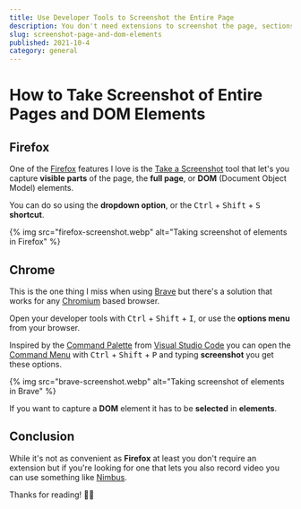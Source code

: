 ```yaml
---
title: Use Developer Tools to Screenshot the Entire Page
description: You don't need extensions to screenshot the page, sections and elements.
slug: screenshot-page-and-dom-elements
published: 2021-10-4
category: general
---
```


# How to Take Screenshot of Entire Pages and DOM Elements

## Firefox

One of the [Firefox](https://www.mozilla.org/en-US/firefox/new/) features I love is the [Take a Screenshot](https://support.mozilla.org/en-US/kb/take-screenshots-firefox) tool that let's you capture **visible parts** of the page, the **full page**, or **DOM** (Document Object Model) elements.

You can do so using the **dropdown option**, or the <kbd>Ctrl</kbd> + <kbd>Shift</kbd> + <kbd>S</kbd> **shortcut**.

{% img src="firefox-screenshot.webp" alt="Taking screenshot of elements in Firefox" %}

## Chrome

This is the one thing I miss when using [Brave](https://brave.com/) but there's a solution that works for any [Chromium](<https://en.wikipedia.org/wiki/Chromium_(web_browser)>) based browser.

Open your developer tools with <kbd>Ctrl</kbd> + <kbd>Shift</kbd> + <kbd>I</kbd>, or use the **options menu** from your browser.

Inspired by the [Command Palette](https://code.visualstudio.com/docs/getstarted/userinterface#_command-palette) from [Visual Studio Code](https://code.visualstudio.com/) you can open the [Command Menu](https://developer.chrome.com/docs/devtools/command-menu/) with <kbd>Ctrl</kbd> + <kbd>Shift</kbd> + <kbd>P</kbd> and typing **screenshot** you get these options.

{% img src="brave-screenshot.webp" alt="Taking screenshot of elements in Brave" %}

If you want to capture a **DOM** element it has to be **selected** in **elements**.

## Conclusion

While it's not as convenient as **Firefox** at least you don't require an extension but if you're looking for one that lets you also record video you can use something like [Nimbus](https://chrome.google.com/webstore/detail/nimbus-screenshot-screen/bpconcjcammlapcogcnnelfmaeghhagj?hl=en).

Thanks for reading! 🏄‍♀️
